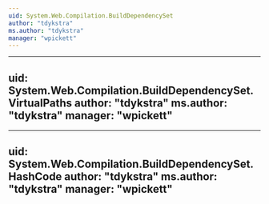 ```yaml
---
uid: System.Web.Compilation.BuildDependencySet
author: "tdykstra"
ms.author: "tdykstra"
manager: "wpickett"
---
```


---
uid: System.Web.Compilation.BuildDependencySet.VirtualPaths
author: "tdykstra"
ms.author: "tdykstra"
manager: "wpickett"
---

---
uid: System.Web.Compilation.BuildDependencySet.HashCode
author: "tdykstra"
ms.author: "tdykstra"
manager: "wpickett"
---
